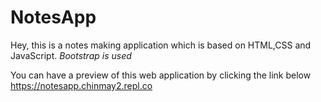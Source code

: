 # NotesApp

Hey, this is a notes making application which is based on HTML,CSS and JavaScript.
*Bootstrap is used*

You can have a preview of this web application by clicking the link below
https://notesapp.chinmay2.repl.co
